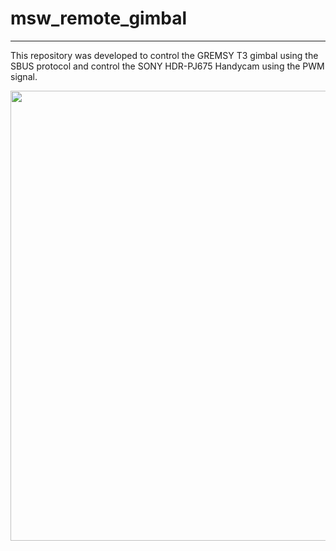 # msw_remote_gimbal

***
This repository was developed to control the GREMSY T3 gimbal using the SBUS protocol and control the SONY HDR-PJ675
Handycam using the PWM signal.


<p  align="center"><img  src="doc/Control_Gimbal_Camera.mp4_000002635.gif"  width="720"></p>

